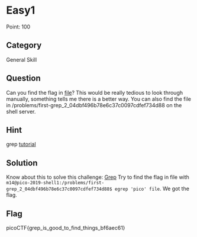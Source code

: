 # Easy1

Point: 100

## Category

General Skill

## Question

Can you find the flag in [file](https://2019shell1.picoctf.com/static/458ae91cb23746189bf490f0c8d9a919/file)? This would be really tedious to look through manually, something tells me there is a better way. You can also find the file in /problems/first-grep_2_04dbf496b78e6c37c0097cdfef734d88 on the shell server.

## Hint

grep [tutorial](https://ryanstutorials.net/linuxtutorial/grep.php)

## Solution

Know about this to solve this challenge: [Grep](https://ryanstutorials.net/linuxtutorial/grep.php)
Try to find the flag in file with `m14@pico-2019-shell1:/problems/first-grep_2_04dbf496b78e6c37c0097cdfef734d88$ egrep 'pico' file`. We got the flag.

## Flag

picoCTF{grep_is_good_to_find_things_bf6aec61}